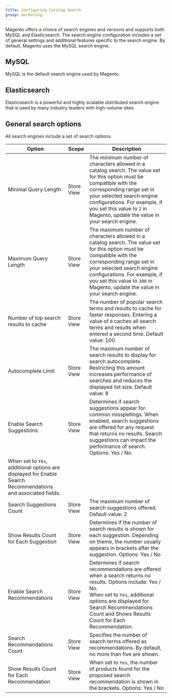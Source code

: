 ```yaml
---
title: Configuring Catalog Search
group: marketing
---
```


Magento offers a choice of search engines and versions and supports both MySQL and Elasticsearch. The search engine configuration includes a set of general settings and additional features specific to the search engine. By default, Magento uses the MySQL search engine.

## MySQL

MySQL is the default search engine used by Magento.

## Elasticsearch

Elasticsearch is a powerful and highly scalable distributed search engine that is used by many industry leaders with high-volume sites.

## General search options

All search engines include a set of search options.

|Option|Scope|Description|
|--- |--- |--- |
|Minimal Query Length|Store View|The minimum number of characters allowed in a catalog search. The value set for this option must be compatible with the corresponding range set in your selected search engine configurations. For example, if you set this value to `2` in Magento, update the value in your search engine.|
|Maximum Query Length|Store View|The maximum number of characters allowed in a catalog search. The value set for this option must be compatible with the corresponding range set in your selected search engine configurations. For example, if you set this value to `300` in Magento, update the value in your search engine.|
|Number of top search results to cache|Store View|The number of popular search terms and results to cache for faster responses. Entering a value of `0` caches all search terms and results when entered a second time. Default value: 100|
|Autocomplete Limit|Store View|The maximum number of search results to display for search autocomplete. Restricting this amount increases performance of searches and reduces the displayed list size. Default value: 8|
|Enable Search Suggestions|Store View|Determines if search suggestions appear for common misspellings. When enabled, search suggestions are offered for any request that returns no results. Search suggestions can impact the performance of search. Options: Yes / No. <br/>
When set to `Yes`, additional options are displayed for Enable Search Recommendations and associated fields.|
|Search Suggestions Count|Store View|The maximum number of search suggestions offered. Default value: 2|
|Show Results Count for Each Suggestion|Store View|Determines if the number of search results is shown for each suggestion. Depending on theme, the number usually appears in brackets after the suggestion. Options: Yes / No|
|Enable Search Recommendations|Store View|Determines if search recommendations are offered when a search returns no results. Options include: Yes / No. <br/>When set to `Yes`, additional options are displayed for Search Recommendations Count and Shows Results Count for Each Recommendation.|
|Search Recommendations Count|Store View|Specifies the number of search terms offered as recommendations. By default, no more than five are shown.|
|Show Results Count for Each Recommendation|Store View|When set to `Yes`, the number of products found for the proposed search recommendation is shown in the brackets. Options: Yes / No|
